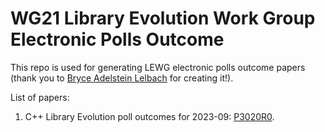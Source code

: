 # WG21 Library Evolution Work Group Electronic Polls Outcome

This repo is used for generating LEWG electronic polls outcome papers (thank you to [Bryce Adelstein Lelbach](https://github.com/brycelelbach) for creating it!).

List of papers:
1. C++ Library Evolution poll outcomes for 2023-09: [P3020R0](https://htmlpreview.github.io/?https://github.com/inbal2l/wg21_library_evolution_polls_outcome_script/blob/main/build/2023_09_library_evolution_poll_outcomes.html).

